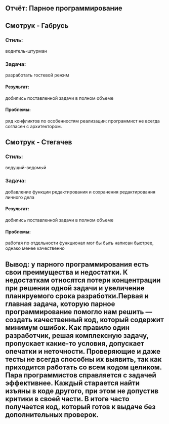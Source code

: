 ## Отчёт: Парное программирование
## Смотрук - Габрусь
### Стиль:
водитель-штурман
### Задача: 
разработать гостевой режим
#### Результат:
добились поставленной задачи в полном объеме
#### Проблемы:
ряд конфликтов по особенностям реализации: программист не всегда согласен с архитектором.

## Смотрук - Стегачев
### Стиль:
ведущий-ведомый
### Задача:
добавление функции редактирования и сохранения редактирования личного дела
#### Результат:
добились поставленной задачи в полном объеме
#### Проблемы:
работая по отдельности функционал мог бы быть написан быстрее, однако менее качественно
## Вывод: у парного программирования есть свои преимущества и недостатки. К недостаткам относятся потери концентрации при решении одной задачи и увеличение планируемого срока разработки.Первая и главная задача, которую парное программирование помогло нам решить — создать качественный код, который содержит минимум ошибок. Как правило один разработчик, решая комплексную задачу, пропускает какие-то условия, допускает опечатки и неточности. Проверяющие и даже тесты не всегда способны их выявить, так как приходится работать со всем кодом целиком. Пара программистов справляется с задачей эффективнее. Каждый старается найти изъяны в коде другого, при этом не допустив критики в своей части. В итоге часто получается код, который готов к выдаче без дополнительных проверок.
